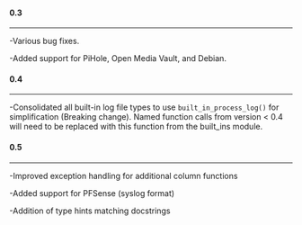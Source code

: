 #### 0.3
---
-Various bug fixes.

-Added support for PiHole, Open Media Vault, and Debian.

#### 0.4
---
-Consolidated all built-in log file types to use `built_in_process_log()` for simplification (Breaking change).
Named function calls from version < 0.4 will need to be replaced with this function from the built_ins module.

#### 0.5
---
-Improved exception handling for additional column functions

-Added support for PFSense (syslog format)

-Addition of type hints matching docstrings
